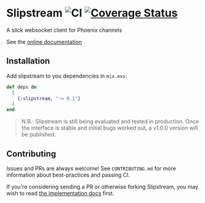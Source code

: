 # Slipstream ![CI](https://github.com/NFIBrokerage/slipstream/workflows/Actions%20CI/badge.svg) [![Coverage Status](https://coveralls.io/repos/github/NFIBrokerage/slipstream/badge.svg)](https://coveralls.io/github/NFIBrokerage/slipstream)

A slick websocket client for Phoenix channels

See the [online documentation](https://hexdocs.pm/slipstream)

## Installation

Add slipstream to you dependencies in `mix.exs`:

```elixir
def deps do
  [
    {:slipstream, "~> 0.1"}
  ]
end
```

> N.B.: Slipstream is still being evaluated and tested in production. Once the
> interface is stable and initial bugs worked out, a v1.0.0 version will be
> published.

## Contributing

Issues and PRs are always welcome! See `CONTRIBUTING.md` for more information
about best-practices and passing CI.

If you're considering sending a PR or otherwise forking Slipstream, you may
wish to read [the implementation docs](guides/implementation.md) first.
